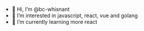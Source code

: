 - 👋 Hi, I’m @bc-whisnant
- 👀 I’m interested in javascript, react, vue and golang
- 🌱 I’m currently learning more react

<!---
bc-whisnant/bc-whisnant is a ✨ special ✨ repository because its `README.md` (this file) appears on your GitHub profile.
You can click the Preview link to take a look at your changes.
--->
